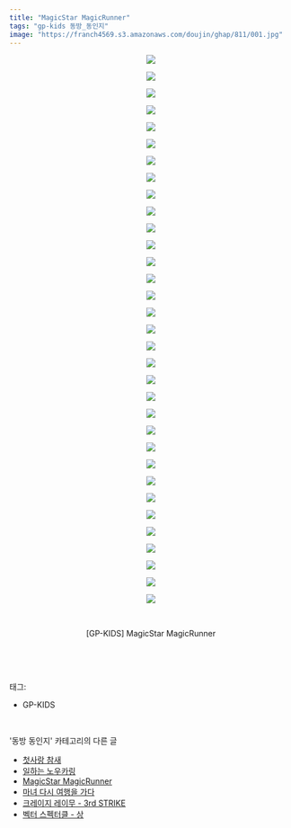 ```yaml
---
title: "MagicStar MagicRunner"
tags: "gp-kids 동방_동인지"
image: "https://franch4569.s3.amazonaws.com/doujin/ghap/811/001.jpg"
---
```

<div class="article">
<p style="text-align: center; clear: none; float: none;"><img src="{{ site.imgserver2 }}/ghap/811/001.jpg"/></p>
<p style="text-align: center; clear: none; float: none;"><img src="{{ site.imgserver2 }}/ghap/811/002.jpg"/></p>
<p style="text-align: center; clear: none; float: none;"><img src="{{ site.imgserver2 }}/ghap/811/003.jpg"/></p>
<p style="text-align: center; clear: none; float: none;"><img src="{{ site.imgserver2 }}/ghap/811/004.jpg"/></p>
<p style="text-align: center; clear: none; float: none;"><img src="{{ site.imgserver2 }}/ghap/811/005.jpg"/></p>
<p style="text-align: center; clear: none; float: none;"><img src="{{ site.imgserver2 }}/ghap/811/006.jpg"/></p>
<p style="text-align: center; clear: none; float: none;"><img src="{{ site.imgserver2 }}/ghap/811/007.jpg"/></p>
<p style="text-align: center; clear: none; float: none;"><img src="{{ site.imgserver2 }}/ghap/811/008.jpg"/></p>
<p style="text-align: center; clear: none; float: none;"><img src="{{ site.imgserver2 }}/ghap/811/009.jpg"/></p>
<p style="text-align: center; clear: none; float: none;"><img src="{{ site.imgserver2 }}/ghap/811/010.jpg"/></p>
<p style="text-align: center; clear: none; float: none;"><img src="{{ site.imgserver2 }}/ghap/811/011.jpg"/></p>
<p style="text-align: center; clear: none; float: none;"><img src="{{ site.imgserver2 }}/ghap/811/012.jpg"/></p>
<p style="text-align: center; clear: none; float: none;"><img src="{{ site.imgserver2 }}/ghap/811/013.jpg"/></p>
<p style="text-align: center; clear: none; float: none;"><img src="{{ site.imgserver2 }}/ghap/811/014.jpg"/></p>
<p style="text-align: center; clear: none; float: none;"><img src="{{ site.imgserver2 }}/ghap/811/015.jpg"/></p>
<p style="text-align: center; clear: none; float: none;"><img src="{{ site.imgserver2 }}/ghap/811/016.jpg"/></p>
<p style="text-align: center; clear: none; float: none;"><img src="{{ site.imgserver2 }}/ghap/811/017.jpg"/></p>
<p style="text-align: center; clear: none; float: none;"><img src="{{ site.imgserver2 }}/ghap/811/018.jpg"/></p>
<p style="text-align: center; clear: none; float: none;"><img src="{{ site.imgserver2 }}/ghap/811/019.jpg"/></p>
<p style="text-align: center; clear: none; float: none;"><img src="{{ site.imgserver2 }}/ghap/811/020.jpg"/></p>
<p style="text-align: center; clear: none; float: none;"><img src="{{ site.imgserver2 }}/ghap/811/021.jpg"/></p>
<p style="text-align: center; clear: none; float: none;"><img src="{{ site.imgserver2 }}/ghap/811/022.jpg"/></p>
<p style="text-align: center; clear: none; float: none;"><img src="{{ site.imgserver2 }}/ghap/811/023.jpg"/></p>
<p style="text-align: center; clear: none; float: none;"><img src="{{ site.imgserver2 }}/ghap/811/024.jpg"/></p>
<p style="text-align: center; clear: none; float: none;"><img src="{{ site.imgserver2 }}/ghap/811/025.jpg"/></p>
<p style="text-align: center; clear: none; float: none;"><img src="{{ site.imgserver2 }}/ghap/811/026.jpg"/></p>
<p style="text-align: center; clear: none; float: none;"><img src="{{ site.imgserver2 }}/ghap/811/027.jpg"/></p>
<p style="text-align: center; clear: none; float: none;"><img src="{{ site.imgserver2 }}/ghap/811/028.jpg"/></p>
<p style="text-align: center; clear: none; float: none;"><img src="{{ site.imgserver2 }}/ghap/811/029.jpg"/></p>
<p style="text-align: center; clear: none; float: none;"><img src="{{ site.imgserver2 }}/ghap/811/030.jpg"/></p>
<p style="text-align: center; clear: none; float: none;"><img src="{{ site.imgserver2 }}/ghap/811/031.jpg"/></p>
<p style="text-align: center; clear: none; float: none;"><img src="{{ site.imgserver2 }}/ghap/811/032.jpg"/></p>
<p style="text-align: center; clear: none; float: none;"><img src="{{ site.imgserver2 }}/ghap/811/033.jpg"/></p>
<p style="text-align: center; clear: none; float: none;"><br/></p>
<p style="text-align: center; clear: none; float: none;">[GP-KIDS] MagicStar MagicRunner</p>
<p><br/></p>
</div><br/>
<div class="tagTrail">
<p>태그: </p>
<ul>
<li>GP-KIDS</li>
</ul>
</div><br/>
<div class="another">
<p>'동방 동인지' 카테고리의 다른 글</p>
<ul>
<li><a href="/ghap_815">첫사랑 참새</a></li>
<li><a href="/ghap_813">일하는 노우카링</a></li>
<li><a href="/ghap_811">MagicStar MagicRunner</a></li>
<li><a href="/ghap_810">마녀 다시 여행을 가다</a></li>
<li><a href="/ghap_809">크레이지 레이무 - 3rd STRIKE</a></li>
<li><a href="/ghap_808">벡터 스펙터클 - 상</a></li>
</ul>
</div><br/>
<div class="cb_module cb_fluid">
<div class="cb_wrt cb_profile">
</div><!-- commentList close -->
</div><br/>
